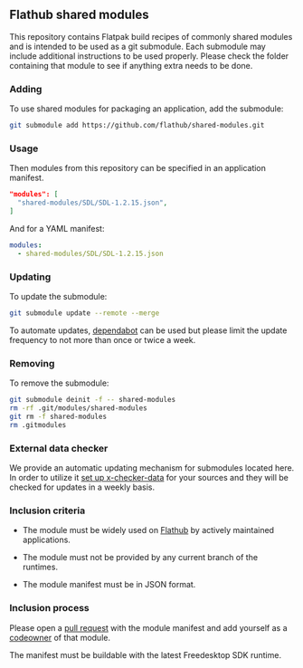 ## Flathub shared modules

This repository contains Flatpak build recipes of commonly shared
modules and is intended to be used as a git submodule. Each submodule
may include additional instructions to be used properly. Please check
the folder containing that module to see if anything extra needs to be
done.

### Adding

To use shared modules for packaging an application, add the submodule:

```sh
git submodule add https://github.com/flathub/shared-modules.git
```

### Usage

Then modules from this repository can be specified in an application
manifest.

```json
"modules": [
  "shared-modules/SDL/SDL-1.2.15.json",
]
```
And for a YAML manifest:

```yaml
modules:
  - shared-modules/SDL/SDL-1.2.15.json
```

### Updating

To update the submodule:

```sh
git submodule update --remote --merge
```

To automate updates, [dependabot](https://docs.github.com/en/code-security/getting-started/dependabot-quickstart-guide)
can be used but please limit the update frequency to not more than once
or twice a week.

### Removing

To remove the submodule:

```sh
git submodule deinit -f -- shared-modules
rm -rf .git/modules/shared-modules
git rm -f shared-modules
rm .gitmodules
```

### External data checker

We provide an automatic updating mechanism for submodules located here.
In order to utilize it [set up x-checker-data](https://github.com/flathub/flatpak-external-data-checker)
for your sources and they will be checked for updates in a weekly basis.

### Inclusion criteria

- The module must be widely used on [Flathub](https://github.com/flathub)
  by actively maintained applications.

- The module must not be provided by any current branch of the runtimes.

- The module manifest must be in JSON format.

### Inclusion process

Please open a [pull request](https://github.com/flathub/shared-modules/pulls)
with the module manifest and add yourself as a [codeowner](https://github.com/flathub/shared-modules/blob/master/CODEOWNERS)
of that module.

The manifest must be buildable with the latest Freedesktop SDK runtime.
